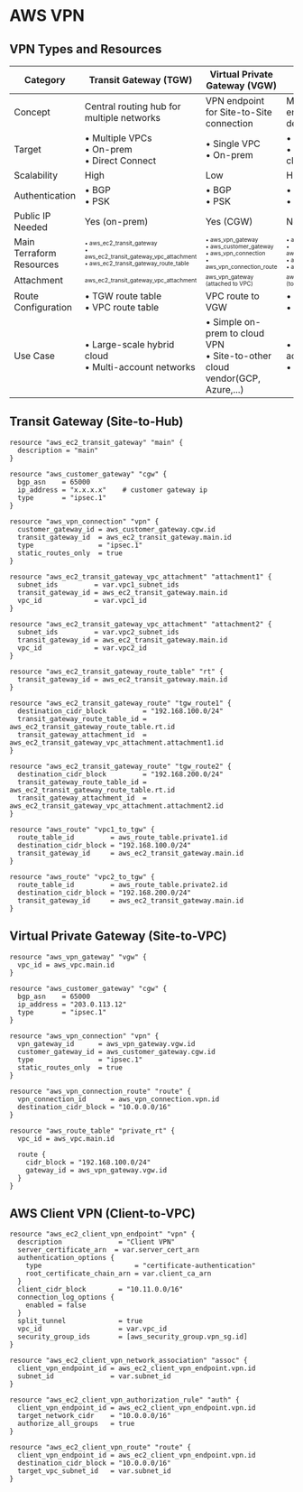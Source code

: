 # AWS VPN

## VPN Types and Resources

| Category | Transit Gateway (TGW) | Virtual Private Gateway (VGW) | AWS Client VPN |
|----------|------------------------|-------------------------------|----------------|
| Concept | Central routing hub for multiple networks | VPN endpoint for Site-to-Site connection | Managed SSL VPN endpoint for client devices |
| Target |• Multiple VPCs<br>• On-prem<br>• Direct Connect|• Single VPC<br>• On-prem|• Single VPC<br>• Remote clients(openvpc)|
| Scalability | High | Low | High |
| Authentication |• BGP<br>• PSK|• BGP<br>• PSK|• Certificate<br>• SAML|
| Public IP Needed | Yes (on-prem) | Yes (CGW) | No |
| Main Terraform Resources |<font size="1">• aws_ec2_transit_gateway<br>• aws_ec2_transit_gateway_vpc_attachment<br>• aws_ec2_transit_gateway_route_table</font>|<font size="1">• aws_vpn_gateway<br>• aws_customer_gateway<br>• aws_vpn_connection<br>• aws_vpn_connection_route</font>|<font size="1">• aws_ec2_client_vpn_endpoint<br>• aws_ec2_client_vpn_network_association<br>• aws_ec2_client_vpn_route<br>• aws_ec2_client_vpn_authorization_rule</font>|
| Attachment |<font size="1">aws_ec2_transit_gateway_vpc_attachment</font>|<font size="1">aws_vpn_gateway<br>(attached to VPC)</font>|<font size="1">aws_ec2_client_vpn_network_association<br>(to subnet)</font>|
| Route Configuration |• TGW route table<br>• VPC route table | VPC route to VGW |• Client VPN route<br>• Authorization rule|
| Use Case |• Large-scale hybrid cloud<br>• Multi-account networks |• Simple on-prem to cloud VPN<br>• Site-to-other cloud vendor(GCP, Azure,...)|• Remote developer access<br>• Flexible SSL VPN|


## Transit Gateway (Site-to-Hub)
```hcl
resource "aws_ec2_transit_gateway" "main" {
  description = "main"
}

resource "aws_customer_gateway" "cgw" {
  bgp_asn    = 65000
  ip_address = "x.x.x.x"    # customer gateway ip
  type       = "ipsec.1"
}

resource "aws_vpn_connection" "vpn" {
  customer_gateway_id = aws_customer_gateway.cgw.id
  transit_gateway_id  = aws_ec2_transit_gateway.main.id
  type                = "ipsec.1"
  static_routes_only  = true
}

resource "aws_ec2_transit_gateway_vpc_attachment" "attachment1" {
  subnet_ids         = var.vpc1_subnet_ids
  transit_gateway_id = aws_ec2_transit_gateway.main.id
  vpc_id             = var.vpc1_id
}

resource "aws_ec2_transit_gateway_vpc_attachment" "attachment2" {
  subnet_ids         = var.vpc2_subnet_ids
  transit_gateway_id = aws_ec2_transit_gateway.main.id
  vpc_id             = var.vpc2_id
}

resource "aws_ec2_transit_gateway_route_table" "rt" {
  transit_gateway_id = aws_ec2_transit_gateway.main.id
}

resource "aws_ec2_transit_gateway_route" "tgw_route1" {
  destination_cidr_block         = "192.168.100.0/24"
  transit_gateway_route_table_id = aws_ec2_transit_gateway_route_table.rt.id
  transit_gateway_attachment_id  = aws_ec2_transit_gateway_vpc_attachment.attachment1.id
}

resource "aws_ec2_transit_gateway_route" "tgw_route2" {
  destination_cidr_block         = "192.168.200.0/24"
  transit_gateway_route_table_id = aws_ec2_transit_gateway_route_table.rt.id
  transit_gateway_attachment_id  = aws_ec2_transit_gateway_vpc_attachment.attachment2.id
}

resource "aws_route" "vpc1_to_tgw" {
  route_table_id         = aws_route_table.private1.id
  destination_cidr_block = "192.168.100.0/24"
  transit_gateway_id     = aws_ec2_transit_gateway.main.id
}

resource "aws_route" "vpc2_to_tgw" {
  route_table_id         = aws_route_table.private2.id
  destination_cidr_block = "192.168.200.0/24"
  transit_gateway_id     = aws_ec2_transit_gateway.main.id
}
```

## Virtual Private Gateway (Site-to-VPC)
```hcl
resource "aws_vpn_gateway" "vgw" {
  vpc_id = aws_vpc.main.id
}

resource "aws_customer_gateway" "cgw" {
  bgp_asn    = 65000
  ip_address = "203.0.113.12"
  type       = "ipsec.1"
}

resource "aws_vpn_connection" "vpn" {
  vpn_gateway_id      = aws_vpn_gateway.vgw.id
  customer_gateway_id = aws_customer_gateway.cgw.id
  type                = "ipsec.1"
  static_routes_only  = true
}

resource "aws_vpn_connection_route" "route" {
  vpn_connection_id      = aws_vpn_connection.vpn.id
  destination_cidr_block = "10.0.0.0/16"
}

resource "aws_route_table" "private_rt" {
  vpc_id = aws_vpc.main.id

  route {
    cidr_block = "192.168.100.0/24"
    gateway_id = aws_vpn_gateway.vgw.id
  }
}
```

## AWS Client VPN (Client-to-VPC)
```hcl
resource "aws_ec2_client_vpn_endpoint" "vpn" {
  description              = "Client VPN"
  server_certificate_arn  = var.server_cert_arn
  authentication_options {
    type                       = "certificate-authentication"
    root_certificate_chain_arn = var.client_ca_arn
  }
  client_cidr_block        = "10.11.0.0/16"
  connection_log_options {
    enabled = false
  }
  split_tunnel             = true
  vpc_id                   = var.vpc_id
  security_group_ids       = [aws_security_group.vpn_sg.id]
}

resource "aws_ec2_client_vpn_network_association" "assoc" {
  client_vpn_endpoint_id = aws_ec2_client_vpn_endpoint.vpn.id
  subnet_id              = var.subnet_id
}

resource "aws_ec2_client_vpn_authorization_rule" "auth" {
  client_vpn_endpoint_id = aws_ec2_client_vpn_endpoint.vpn.id
  target_network_cidr    = "10.0.0.0/16"
  authorize_all_groups   = true
}

resource "aws_ec2_client_vpn_route" "route" {
  client_vpn_endpoint_id = aws_ec2_client_vpn_endpoint.vpn.id
  destination_cidr_block = "10.0.0.0/16"
  target_vpc_subnet_id   = var.subnet_id
}
```

